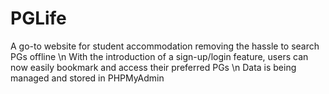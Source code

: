 # PGLife
A go-to website for student accommodation removing the hassle to search PGs offline
\n With the introduction of a sign-up/login feature, users can now easily bookmark and
access their preferred PGs
\n Data is being managed and stored in PHPMyAdmin
